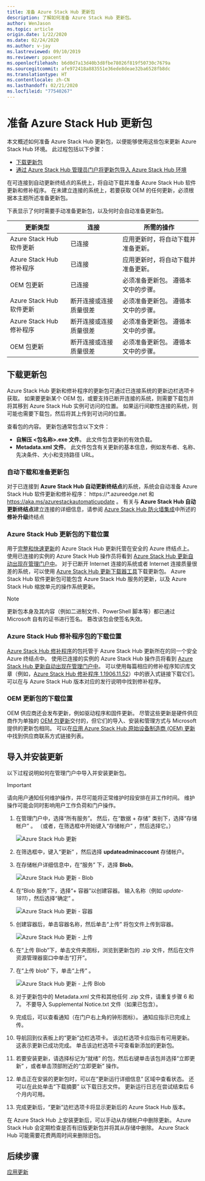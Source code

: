 ```yaml
---
title: 准备 Azure Stack Hub 更新包
description: 了解如何准备 Azure Stack Hub 更新包。
author: WenJason
ms.topic: article
origin.date: 1/22/2020
ms.date: 02/24/2020
ms.author: v-jay
ms.lastreviewed: 09/10/2019
ms.reviewer: ppacent
ms.openlocfilehash: b6d0d7a13d40b3d8fbe78026f819f50730c7679a
ms.sourcegitcommit: afe972418a883551e36ede8deae32ba6528fb8dc
ms.translationtype: HT
ms.contentlocale: zh-CN
ms.lasthandoff: 02/21/2020
ms.locfileid: "77540267"
---
```

# <a name="prepare-an-azure-stack-hub-update-package"></a>准备 Azure Stack Hub 更新包

本文概述如何准备 Azure Stack Hub 更新包，以便能够使用这些包来更新 Azure Stack Hub 环境。 此过程包括以下步骤：

- [下载更新包](#download-the-update-package)
- [通过 Azure Stack Hub 管理员门户将更新包导入 Azure Stack Hub 环境](#import-and-install-updates)

在可连接到自动更新终结点的系统上，将自动下载并准备 Azure Stack Hub 软件更新和修补程序。 在未建立连接的系统上，若要获取 OEM 的任何更新，必须根据本主题所述准备更新包。  

下表显示了何时需要手动准备更新包，以及何时会自动准备更新包。

| 更新类型 | 连接 | 所需的操作 |
| --- | --- | --- |
| Azure Stack Hub 软件更新 | 已连接 | 应用更新时，将自动下载并准备更新。 |
| Azure Stack Hub 修补程序 | 已连接 | 应用更新时，将自动下载并准备更新。 |
| OEM 包更新 | 已连接 | 必须准备更新包。 遵循本文中的步骤。 |
| Azure Stack Hub 软件更新 | 断开连接或连接质量很差 | 必须准备更新包。 遵循本文中的步骤。 |
| Azure Stack Hub 修补程序 | 断开连接或连接质量很差 | 必须准备更新包。 遵循本文中的步骤。 |
| OEM 包更新 | 断开连接或连接质量很差 | 必须准备更新包。 遵循本文中的步骤。 |

## <a name="download-the-update-package"></a>下载更新包
Azure Stack Hub 更新和修补程序的更新包可通过已连接系统的更新边栏选项卡获取。 如果要更新某个 OEM 包，或要支持已断开连接的系统，则需要下载包并将其移到 Azure Stack Hub 实例可访问的位置。 如果运行间歇性连接的系统，则可能也需要下载包，然后将其上传到可访问的位置。

查看包的内容。 更新包通常包含以下文件：

- **自解压 \<包名称>.exe 文件**。 此文件包含更新的有效负载。
- **Metadata.xml 文件**。 此文件包含有关更新的基本信息，例如发布者、名称、先决条件、大小和支持路径 URL。

### <a name="automatic-download-and-preparation-for-update-packages"></a>自动下载和准备更新包
对于已连接到 **Azure Stack Hub 自动更新终结点**的系统，系统会自动准备 Azure Stack Hub 软件更新和修补程序： https://*.azureedge.net 和 https://aka.ms/azurestackautomaticupdate 。 有关与 **Azure Stack Hub 自动更新终结点**建立连接的详细信息，请参阅 [Azure Stack Hub 防火墙集成](/azure-stack/operator/azure-stack-integrate-endpoints#ports-and-urls-outbound)中所述的**修补升级**终结点

### <a name="where-to-download-azure-stack-hub-update-packages"></a>Azure Stack Hub 更新包的下载位置

用于[完整和快速更新](/azure-stack/operator/azure-stack-updates#update-package-types)的 Azure Stack Hub 更新托管在安全的 Azure 终结点上。 使用已连接的实例的 Azure Stack Hub 操作员将看到 [Azure Stack Hub 更新自动出现在管理门户中](/azure-stack/operator/azure-stack-update-prepare-package#automatic-download-and-preparation-for-update-packages)。 对于已断开 Internet 连接的系统或者 Internet 连接质量很差的系统，可以使用 [Azure Stack Hub 更新下载器工具](https://aka.ms/azurestackupdatedownload)下载更新包。 Azure Stack Hub 软件更新包可能包含 Azure Stack Hub 服务的更新，以及 Azure Stack Hub 缩放单元的操作系统更新。

>[!NOTE]
>更新包本身及其内容（例如二进制文件、PowerShell 脚本等）都已通过 Microsoft 自有的证书进行签名。 篡改该包会使签名失效。


### <a name="where-to-download-azure-stack-hub-hotfix-packages"></a>Azure Stack Hub 修补程序包的下载位置

[Azure Stack Hub 修补程序](/azure-stack/operator/azure-stack-updates#update-package-types)的包托管于 Azure Stack Hub 更新所在的同一个安全 Azure 终结点中。 使用已连接的实例的 Azure Stack Hub 操作员将看到 [Azure Stack Hub 更新自动出现在管理门户中](/azure-stack/operator/azure-stack-update-prepare-package#automatic-download-and-preparation-for-update-packages)。 可以使用每篇相应的修补程序知识库文章（例如，[Azure Stack Hub 修补程序 1.1906.11.52](https://support.microsoft.com/help/4515650)）中的嵌入式链接下载它们。 可以在与 Azure Stack Hub 版本对应的发行说明中找到修补程序。

### <a name="where-to-download-oem-update-packages"></a>OEM 更新包的下载位置
OEM 供应商还会发布更新，例如驱动程序和固件更新。 尽管这些更新是硬件供应商作为单独的 [OEM 包更新](/azure-stack/operator/azure-stack-updates#update-package-types)交付的，但它们的导入、安装和管理方式与 Microsoft 提供的更新包相同。 可以在[应用 Azure Stack Hub 原始设备制造商 (OEM) 更新](/azure-stack/operator/azure-stack-update-oem#oem-contact-information)中找到供应商联系方式链接列表。

## <a name="import-and-install-updates"></a>导入并安装更新

以下过程说明如何在管理门户中导入并安装更新包。

> [!Important]  
> 请向用户通知任何维护操作，并尽可能将正常维护时段安排在非工作时间。 维护操作可能会同时影响用户工作负荷和门户操作。

1.  在管理门户中，选择“所有服务”。  然后，在“数据 + 存储”  类别下，选择“存储帐户”  。 （或者，在筛选框中开始键入“存储帐户”  ，然后选择它。）

    ![Azure Stack Hub 更新](./media/azure-stack-update-prepare-package/image1.png) 

1.  在筛选框中，键入“更新”  ，然后选择 **updateadminaccount** 存储帐户。

2.  在存储帐户详细信息中，在“服务”  下，选择 **Blob**。

    ![Azure Stack Hub 更新 - Blob](./media/azure-stack-update-prepare-package/image2.png)

1.  在“Blob 服务”下，选择“+ 容器”以创建容器。   输入名称（例如 *update-1811*），然后选择“确定”  。

    ![Azure Stack Hub 更新 - 容器](./media/azure-stack-update-prepare-package/image3.png)

1.  创建容器后，单击容器名称，然后单击“上传”  将包文件上传到容器。

    ![Azure Stack Hub 更新 - 上传](./media/azure-stack-update-prepare-package/image4.png)

1.  在“上传 Blob”下，单击文件夹图标，浏览到更新包的 .zip 文件，然后在文件资源管理器窗口中单击“打开”。  

2.  在“上传 blob”  下，单击“上传”  。

    ![Azure Stack Hub 更新 - 上传 Blob](./media/azure-stack-update-prepare-package/image5.png)

1.  对于更新包中的 Metadata.xml 文件和其他任何 .zip 文件，请重复步骤 6 和 7。 不要导入 Supplemental Notice.txt 文件（如果已包含）。

2.  完成后，可以查看通知（在门户右上角的钟形图标）。 通知应指示已完成上传。

3.  导航回到仪表板上的“更新”边栏选项卡。 该边栏选项卡应指示有可用更新。 这表示更新已成功完成。 单击该边栏选项卡可查看新添加的更新包。

4.  若要安装更新，请选择标记为“就绪”  的包，然后右键单击该包并选择“立即更新”  ，或者单击顶部附近的“立即更新”  操作。

5.  单击正在安装的更新包时，可以在“更新运行详细信息”  区域中查看状态。 还可以在此处单击“下载摘要”  以下载日志文件。 更新运行日志在尝试结束后 6 个月内可用。

6.  完成更新后，“更新”边栏选项卡将显示更新后的 Azure Stack Hub 版本。

在 Azure Stack Hub 上安装更新后，可以手动从存储帐户中删除更新。 Azure Stack Hub 会定期检查是否有旧版更新包并将其从存储中删除。 Azure Stack Hub 可能需要花费两周时间来删除旧包。

## <a name="next-steps"></a>后续步骤

[应用更新](azure-stack-apply-updates.md)
